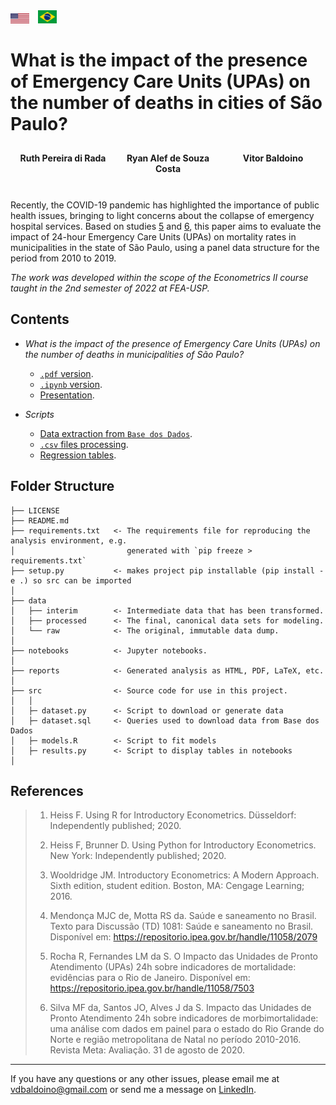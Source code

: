 <head>
    <meta charset="UTF-8">
    <meta name="viewport" content="width=device-width, initial-scale=1.0">
    <title>Author List</title>
    <style>
        .author-container {
            display: flex;
            flex-wrap: wrap;
            justify-content: center;
            text-align: center;
            margin: 0 auto;
            max-width: 800px; /* Adjust as needed */
        }
        .author {
            flex: 1 1 25%;
            box-sizing: border-box;
            padding: 10px;
        }
        .single-author {
            width: 100%;
            padding: 10px;
            box-sizing: border-box;
        }
    </style>
</head>

<div style="display: flex; justify-content: space-between; align-items: center;">
   <div>
        <a href="README.md"><img src="assets/us-flag.svg" alt="US Flag" style="width:30px; height:auto;"></a>
        <a href="README_PTBR.md"><img src="assets/brazil-flag.svg" alt="Brazil Flag" style="width:30px; height:auto; margin-left: 10px;"></a>
    </div> 
</div>

# What is the impact of the presence of Emergency Care Units (UPAs) on the number of deaths in cities of São Paulo?

<body>
    <div class="author-container">
        <div class="author">
            <strong>Ruth Pereira di Rada</strong><br>
        </div>
        <div class="author">
            <strong>Ryan Alef de Souza Costa</strong><br>
        </div>
        <div class="author">
            <strong>Vitor Baldoino</strong><br>
        </div>
    </div>
</body>
<br>


Recently, the COVID-19 pandemic has highlighted the importance of public health issues, bringing to light concerns about the collapse of emergency hospital services. Based on studies [5](#references) and [6](#references), this paper aims to evaluate the impact of 24-hour Emergency Care Units (UPAs) on mortality rates in municipalities in the state of São Paulo, using a panel data structure for the period from 2010 to 2019.

_The work was developed within the scope of the Econometrics II course taught in the 2nd semester of 2022 at FEA-USP._

## Contents

- _What is the impact of the presence of Emergency Care Units (UPAs) on the number of deaths in municipalities of São Paulo?_
  - [`.pdf` version](/reports/IMPACTO_DAS_UPAS_NA_MORTALIDADE_EM_SP.pdf).
  - [`.ipynb` version](/notebooks/impacto-upas-sp-econometria-ii.ipynb).
  - [Presentation](/reports/APRESENTACAO_IMPACTOS_DAS_UPAS.pdf).

- _Scripts_
   - [Data extraction from `Base dos Dados`](/src/dataset.sql).
   - [`.csv` files processing](/src/dataset.py).
   - [Regression tables](/src/models.R).

## Folder Structure

```text
├── LICENSE
├── README.md 
├── requirements.txt   <- The requirements file for reproducing the analysis environment, e.g.
│                         generated with `pip freeze > requirements.txt`
├── setup.py           <- makes project pip installable (pip install -e .) so src can be imported
│
├── data
│   ├── interim        <- Intermediate data that has been transformed.
│   ├── processed      <- The final, canonical data sets for modeling.
│   └── raw            <- The original, immutable data dump.
│
├── notebooks          <- Jupyter notebooks.
│
├── reports            <- Generated analysis as HTML, PDF, LaTeX, etc.
│
├── src                <- Source code for use in this project.
│   │
│   ├─ dataset.py      <- Script to download or generate data
│   ├─ dataset.sql     <- Queries used to download data from Base dos Dados
│   ├─ models.R        <- Script to fit models
│   ├─ results.py      <- Script to display tables in notebooks
│ 

```


## References

> 1. Heiss F. Using R for Introductory Econometrics. Düsseldorf: Independently published; 2020.
> 
> 2. Heiss F, Brunner D. Using Python for Introductory Econometrics. New York: Independently published; 2020.
> 
> 3. Wooldridge JM. Introductory Econometrics: A Modern Approach. Sixth edition, student edition. Boston, MA: Cengage Learning; 2016.
> 
> 4. Mendonça MJC de, Motta RS da. Saúde e saneamento no Brasil. Texto para Discussão (TD) 1081: Saúde e saneamento no Brasil. Disponível em: https://repositorio.ipea.gov.br/handle/11058/2079
> 
> 5. Rocha R, Fernandes LM da S. O Impacto das Unidades de Pronto Atendimento (UPAs) 24h sobre indicadores de mortalidade: evidências para o Rio de Janeiro. Disponível em: https://repositorio.ipea.gov.br/handle/11058/7503
> 
> 6. Silva MF da, Santos JO, Alves J da S. Impacto das Unidades de Pronto Atendimento 24h sobre indicadores de morbimortalidade: uma análise com dados em painel para o estado do Rio Grande do Norte e região metropolitana de Natal no período 2010-2016. Revista Meta: Avaliação. 31 de agosto de 2020.

*** 

If you have any questions or any other issues, please email me at [vdbaldoino@gmail.com](mailto:vdbaldoino@gmail.com?subject=Hi!%20I%20saw%20your%20GitHub!) or send me a message on [LinkedIn](https://www.linkedin.com/in/vitorbaldoino/).

